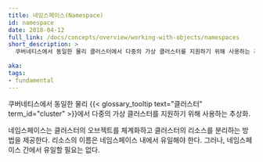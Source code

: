 ```yaml
---
title: 네임스페이스(Namespace)
id: namespace
date: 2018-04-12
full_link: /docs/concepts/overview/working-with-objects/namespaces
short_description: >
  쿠버네티스에서 동일한 물리 클러스터에서 다중의 가상 클러스터를 지원하기 위해 사용하는 추상화.

aka:
tags:
- fundamental
---
```

 쿠버네티스에서 동일한 물리 {{< glossary_tooltip text="클러스터" term_id="cluster" >}}에서 다중의 가상 클러스터를 지원하기 위해 사용하는 추상화.

<!--more-->

네임스페이스는 클러스터의 오브젝트를 체계화하고 클러스터의 리소스를 분리하는 방법을 제공한다. 리소스의 이름은 네임스페이스 내에서 유일해야 한다. 그러나, 네임스페이스 간에서 유일할 필요는 없다.

